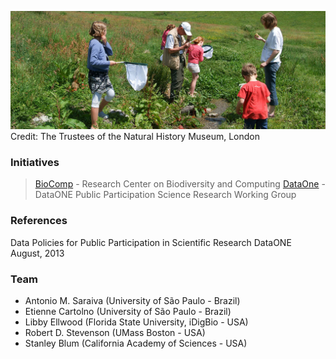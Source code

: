 ![GitHub Logo](citizen-science.jpg)
Credit: The Trustees of the Natural History Museum, London


### Initiatives

> [BioComp](http://www.biocomp.org.br) - Research Center on Biodiversity and Computing
> [DataOne](https://www.dataone.org/working_groups/public-participation-science-and-research-working-group) - DataONE Public Participation Science Research Working Group




### References

Data Policies for Public Participation in Scientific Research
DataONE
August, 2013



### Team

- Antonio M. Saraiva (University of São Paulo - Brazil)
- Etienne Cartolno (University of São Paulo - Brazil)
- Libby Ellwood (Florida State University, iDigBio - USA)
- Robert D. Stevenson (UMass Boston - USA)
- Stanley Blum (California Academy of Sciences - USA)
